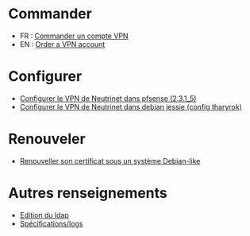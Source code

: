 <!-- TITLE: VPN -->
<!-- SUBTITLE: Documentation sur notre VPN -->

# Commander

- FR : [Commander un compte VPN](./commander)
- EN : [Order a VPN account](/order)

# Configurer

- [Configurer le VPN de Neutrinet dans pfsense (2.3.1_5)](pfsense)
- [Configurer le VPN de Neutrinet dans debian jessie (config tharyrok)](debian-tharyrok)

# Renouveler

- [Renouveller son certificat sous un système Debian-like](renew-cert)

# Autres renseignements

- [Edition du ldap](ldap)
- [Spécifications/logs](documentation/vpn/specifications)

